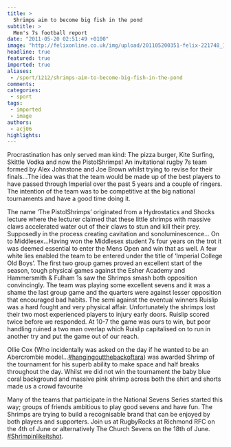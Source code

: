 ```yaml
---
title: >
  Shrimps aim to become big fish in the pond
subtitle: >
  Men's 7s football report
date: "2011-05-20 02:51:49 +0100"
image: "http://felixonline.co.uk/img/upload/201105200351-felix-221748_10150263703571393_674991392_9138117_46194_n.jpg"
headline: true
featured: true
imported: true
aliases:
 - /sport/1212/shrimps-aim-to-become-big-fish-in-the-pond
comments:
categories:
 - sport
tags:
 - imported
 - image
authors:
 - acj06
highlights:
---
```


Procrastination has only served man kind: The pizza burger, Kite Surfing, Skittle Vodka and now the PistolShrimps! An invitational rugby 7s team formed by Alex Johnstone and Joe Brown whilst trying to revise for their finals…The idea was that the team would be made up of the best players to have passed through Imperial over the past 5 years and a couple of ringers. The intention of the team was to be competitive at the big national tournaments and have a good time doing it.

The name ‘The PistolShrimps’ originated from a Hydrostatics and Shocks lecture where the lecturer claimed that these little shrimps with massive claws accelerated water out of their claws to stun and kill their prey. Supposedly in the process creating cavitation and sonoluminescence… On to Middlesex...Having won the Middlesex student 7s four years on the trot it was deemed essential to enter the Mens Open and win that as well. A few white lies enabled the team to be entered under the title of ‘Imperial College Old Boys’. The first two group games proved an excellent start of the season, tough physical games against the Esher Academy and Hammersmith & Fulham 1s saw the Shrimps smash both opposition convincingly. The team was playing some excellent sevens and it was a shame the last group game and the quarters were against lesser opposition that encouraged bad habits. The semi against the eventual winners Ruislip was a hard fought and very physical affair. Unfortunately the shrimps lost their two most experienced players to injury early doors. Ruislip scored twice before we responded. At 10-7 the game was ours to win, but poor handling ruined a two man overlap which Ruislip capitalised on to run in another try and put the game out of our reach.

Ollie Cox (Who incidentally was asked on the day if he wanted to be an Abercrombie model…[#hangingoutthebackoftara](https://twitter.com/#!/search?q=%23hangingoutthebackoftara)) was awarded Shrimp of the tournament for his superb ability to make space and half breaks throughout the day. Whilst we did not win the tournament the baby blue coral background and massive pink shrimp across both the shirt and shorts made us a crowd favourite

Many of the teams that participate in the National Sevens Series started this way; groups of friends ambitious to play good sevens and have fun. The Shrimps are trying to build a recognisable brand that can be enjoyed by both players and supporters. Join us at RugbyRocks at Richmond RFC on the 4th of June or alternatively The Church Sevens on the 18th of June. [#Shrimpinlikeitshot](https://twitter.com/#!/search/%23Shrimpinlikeitshot).
